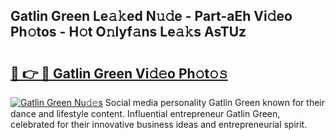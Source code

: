## Gatlin Green Le𝚊𝚔ed N𝚞𝚍e - Part-aEh Vi𝚍eo Ph𝚘tos - H𝚘t O𝚗lyf𝚊ns Le𝚊𝚔s AsTUz

# <h2><a href="http://hf2smgm.feru.top/?c=Gatlin+Green">🔗 👉 🔴 Gatlin Green Vi𝚍𝚎o Ph𝚘t𝚘𝚜</a></h2>

[![Gatlin Green Nu𝚍𝚎s](https://i.imgur.com/0TWrTi3.gif)](http://hf2smgm.feru.top/?c=Gatlin+Green)
Social media personality Gatlin Green known for their dance and lifestyle content. Influential entrepreneur Gatlin Green, celebrated for their innovative business ideas and entrepreneurial spirit. 
